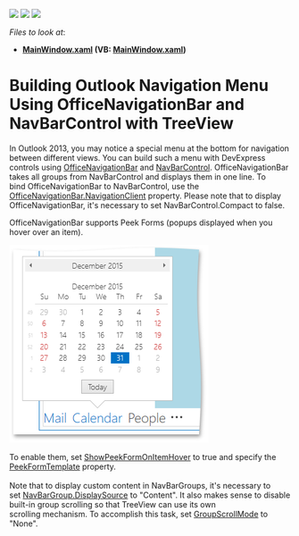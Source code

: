 <!-- default badges list -->
![](https://img.shields.io/endpoint?url=https://codecentral.devexpress.com/api/v1/VersionRange/128654533/15.1.4%2B)
[![](https://img.shields.io/badge/Open_in_DevExpress_Support_Center-FF7200?style=flat-square&logo=DevExpress&logoColor=white)](https://supportcenter.devexpress.com/ticket/details/T329868)
[![](https://img.shields.io/badge/📖_How_to_use_DevExpress_Examples-e9f6fc?style=flat-square)](https://docs.devexpress.com/GeneralInformation/403183)
<!-- default badges end -->
<!-- default file list -->
*Files to look at*:

* **[MainWindow.xaml](./CS/NavBarExample/MainWindow.xaml) (VB: [MainWindow.xaml](./VB/NavBarExample/MainWindow.xaml))**
<!-- default file list end -->
# Building Outlook Navigation Menu Using OfficeNavigationBar and NavBarControl with TreeView


<p>In Outlook 2013, you may notice a special menu at the bottom for navigation between different views. You can build such a menu with DevExpress controls using <a href="https://documentation.devexpress.com/#WPF/clsDevExpressXpfNavigationOfficeNavigationBartopic">OfficeNavigationBar</a> and <a href="https://documentation.devexpress.com/#WPF/clsDevExpressXpfNavBarNavBarControltopic">NavBarControl</a>. OfficeNavigationBar takes all groups from NavBarControl and displays them in one line. To bind OfficeNavigationBar to NavBarControl, use the <a href="https://documentation.devexpress.com/#WPF/DevExpressXpfNavigationOfficeNavigationBar_NavigationClienttopic">OfficeNavigationBar.NavigationClient</a> property. Please note that to display OfficeNavigationBar, it's necessary to set NavBarControl.Compact to false.</p>
<p>OfficeNavigationBar supports Peek Forms (popups displayed when you hover over an item). </p>
<img src="https://raw.githubusercontent.com/DevExpress-Examples/building-outlook-navigation-menu-using-officenavigationbar-and-navbarcontrol-with-treeview-t329868/15.1.4+/media/72ee6761-afad-11e5-80bf-00155d62480c.png"><br>
<p>To enable them, set <a href="https://documentation.devexpress.com/#WPF/DevExpressXpfNavigationOfficeNavigationBar_ShowPeekFormOnItemHovertopic">ShowPeekFormOnItemHover</a> to true and specify the <a href="https://documentation.devexpress.com/#WPF/DevExpressXpfNavBarNavBarGroup_PeekFormTemplatetopic">PeekFormTemplate</a> property.<br><br>Note that to display custom content in NavBarGroups, it's necessary to set <a href="https://documentation.devexpress.com/#WPF/DevExpressXpfNavBarNavBarGroup_DisplaySourcetopic">NavBarGroup.DisplaySource</a> to "Content". It also makes sense to disable built-in group scrolling so that TreeView can use its own scrolling mechanism. To accomplish this task, set <a href="https://documentation.devexpress.com/#WPF/DevExpressXpfNavBarNavBarGroup_GroupScrollModetopic">GroupScrollMode</a> to "None".</p>

<br/>


